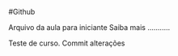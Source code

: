 #Github
								
Arquivo da aula para iniciante
Saiba mais ...........

Teste de curso. Commit alterações
